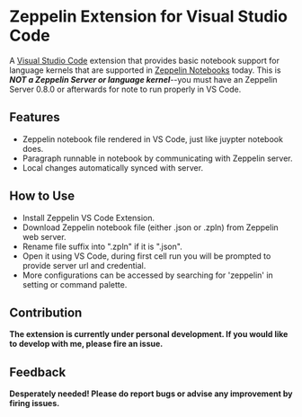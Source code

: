 # Zeppelin Extension for Visual Studio Code

A [Visual Studio Code](https://code.visualstudio.com/) extension that provides basic notebook support for language kernels that are supported in [Zeppelin Notebooks](https://zeppelin.apache.org/) today. This is _**NOT a Zeppelin Server or language kernel**_--you must have an Zeppelin Server 0.8.0 or afterwards for note to run properly in VS Code.

## Features
* Zeppelin notebook file rendered in VS Code, just like juypter notebook does.
* Paragraph runnable in notebook by communicating with Zeppelin server.
* Local changes automatically synced with server.

## How to Use
* Install Zeppelin VS Code Extension.
* Download Zeppelin notebook file (either .json or .zpln) from Zeppelin web server.
* Rename file suffix into ".zpln" if it is ".json".
* Open it using VS Code, during first cell run you will be prompted to provide server url and credential.
* More configurations can be accessed by searching for 'zeppelin' in setting or command palette.

## Contribution
__The extension is currently under personal development. If you would like to develop with me, please fire an issue.__

## Feedback
__Desperately needed! Please do report bugs or advise any improvement by firing issues.__